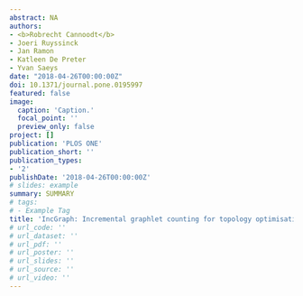 ```yaml
---
abstract: NA
authors:
- <b>Robrecht Cannoodt</b>
- Joeri Ruyssinck
- Jan Ramon
- Katleen De Preter
- Yvan Saeys
date: "2018-04-26T00:00:00Z"
doi: 10.1371/journal.pone.0195997
featured: false
image:
  caption: 'Caption.'
  focal_point: ''
  preview_only: false
project: []
publication: 'PLOS ONE'
publication_short: ''
publication_types:
- '2'
publishDate: '2018-04-26T00:00:00Z'
# slides: example
summary: SUMMARY
# tags:
# - Example Tag
title: 'IncGraph: Incremental graphlet counting for topology optimisation'
# url_code: ''
# url_dataset: ''
# url_pdf: ''
# url_poster: ''
# url_slides: ''
# url_source: ''
# url_video: ''
---
```

